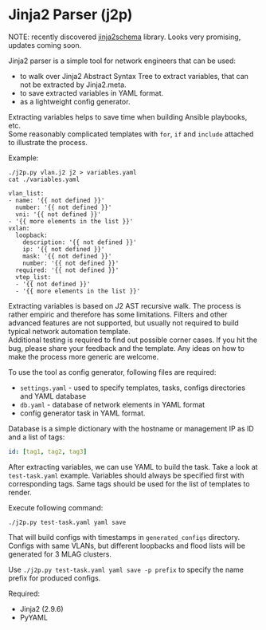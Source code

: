 # Jinja2 Parser (j2p)

NOTE: recently discovered [jinja2schema](http://jinja2schema.aromanovich.ru/) library. Looks very promising, updates coming soon.

Jinja2 parser is a simple tool for network engineers that can be used:
- to walk over Jinja2 Abstract Syntax Tree to extract variables, that can not be extracted by Jinja2.meta.
- to save extracted variables in YAML format.
- as a lightweight config generator.  

Extracting variables helps to save time when building Ansible playbooks, etc.  
Some reasonably complicated templates with `for`, `if` and `include` attached to illustrate the process.  

Example:  
```text
./j2p.py vlan.j2 j2 > variables.yaml
cat ./variables.yaml

vlan_list:
- name: '{{ not defined }}'
  number: '{{ not defined }}'
  vni: '{{ not defined }}'
- '{{ more elements in the list }}'
vxlan:
  loopback:
    description: '{{ not defined }}'
    ip: '{{ not defined }}'
    mask: '{{ not defined }}'
    number: '{{ not defined }}'
  required: '{{ not defined }}'
  vtep_list:
  - '{{ not defined }}'
  - '{{ more elements in the list }}'
```

Extracting variables is based on J2 AST recursive walk. The process is rather empiric and therefore has some limitations.
Filters and other advanced features are not supported, but usually not required to build typical network automation template.  
Additional testing is required to find out possible corner cases. If you hit the bug, please share your feedback and the template.
Any ideas on how to make the process more generic are welcome.

To use the tool as config generator, following files are required:
- `settings.yaml` - used to specify templates, tasks, configs directories and YAML database
- `db.yaml` - database of network elements in YAML format
- config generator task in YAML format.

Database is a simple dictionary with the hostname or management IP as ID and a list of tags:
```yaml
id: [tag1, tag2, tag3]
```

After extracting variables, we can use YAML to build the task.
Take a look at `test-task.yaml` example.
Variables should always be specified first with corresponding tags.
Same tags should be used for the list of templates to render.

Execute following command:
```text
./j2p.py test-task.yaml yaml save
```

That will build configs with timestamps in `generated_configs` directory.
Configs with same VLANs, but different loopbacks and flood lists will be generated for 3 MLAG clusters.

Use `./j2p.py test-task.yaml yaml save -p prefix` to specify the name prefix for produced configs.

Required:
- Jinja2 (2.9.6)
- PyYAML